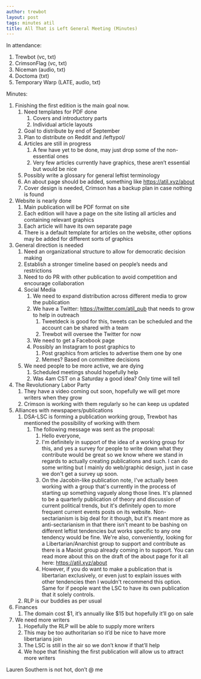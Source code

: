 ```yaml
---
author: trewbot
layout: post
tags: minutes atil
title: All That is Left General Meeting (Minutes)
---
```


In attendance:

1. Trewbot (vc, txt)
2. CrimsonFlag (vc, txt)
3. Niceman (audio, txt)
4. Doctoma (txt)
5. Temporary Warp (LATE, audio, txt)

Minutes:

1. Finishing the first edition is the main goal now.
    1. Need templates for PDF done
        1. Covers and introductory parts
        2. Individual article layouts
    2. Goal to distribute by end of September
    3. Plan to distribute on Reddit and /leftypol/
    4. Articles are still in progress
        1. A few have yet to be done, may just drop some of the non-essential
           ones
        2. Very few articles currently have graphics, these aren’t essential but
           would be nice
    5. Possibly write a glossary for general leftist terminology
    6. An about page should be added, something like https://atil.xyz/about
    7. Cover design is needed, Crimson has a backup plan in case nothing is found
2. Website is nearly done
    1. Main publication will be PDF format on site
    2. Each edition will have a page on the site listing all articles and
       containing relevant graphics
    3. Each article will have its own separate page
    4. There is a default template for articles on the website, other options
       may be added for different sorts of graphics
3. General direction is needed
    1. Need an organizational structure to allow for democratic decision making
    2. Establish a stronger timeline based on people’s needs and restrictions
    3. Need to do PR with other publication to avoid competition and encourage
       collaboration
    4. Social Media
        1. We need to expand distribution across different media to grow the
           publication
        2. We have a Twitter: <https://twitter.com/atil_pub> that needs to grow
           to help in outreach
            1. Tweetdeck is good for this, tweets can be scheduled and the
               account can be shared with a team
            2. Trewbot will oversee the Twitter for now
        3. We need to get a Facebook page
        4. Possibly an Instagram to post graphics to
            1. Post graphics from articles to advertise them one by one
            2. Memes? Based on committee decisions
    5. We need people to be more active, we are dying
        1. Scheduled meetings should hopefully help
        2. Was 4am CST on a Saturday a good idea? Only time will tell
4. The Revolutionary Labor Party
    1. They have a video coming out soon, hopefully we will get more writers
       when they grow
    2. Crimson is working with them regularly so he can keep us updated
5. Alliances with newspapers/publications
    1. DSA-LSC is forming a publication working group, Trewbot has mentioned the
       possibility of working with them
        1. The following message was sent as the proposal:
            1. Hello everyone,
            2. I'm definitely in support of the idea of a working group for
               this, and yes a survey for people to write down what they
               contribute would be great so we know where we stand in regards to
               actually creating publications and such. I can do some writing
               but I mainly do web/graphic design, just in case we don't get a
               survey up soon.
            3. On the Jacobin-like publication note, I've actually been working
               with a group that's currently in the process of starting up
               something vaguely along those lines. It's planned to be a
               quarterly publication of theory and discussion of current
               political trends, but it's definitely open to more frequent
               current events posts on its website. Non-sectarianism is big deal
               for it though, but it's meant more as anti-sectarianism in that
               there isn't meant to be bashing on different leftist tendencies
               but works specific to any one tendency would be fine. We're also,
               conveniently, looking for a Libertarian/Anarchist group to
               support and contribute as there is a Maoist group already coming
               in to support. You can read more about this on the draft of the
               about page for it all here: <https://atil.xyz/about>
            4. However, if you do want to make a publication that is libertarian
               exclusively, or even just to explain issues with other tendencies
               then I wouldn't recommend this option. Same for if people want
               the LSC to have its own publication that it solely controls.
    2. RLP is our buddies as per usual
6. Finances
    1. The domain cost \$1, it’s annually like \$15 but hopefully it’ll go on
       sale
7. We need more writers
    1. Hopefully the RLP will be able to supply more writers
    2. This may be too authoritarian so it’d be nice to have more libertarians
       join
    3. The LSC is still in the air so we don’t know if that’ll help
    4. We hope that finishing the first publication will allow us to attract
       more writers

Lauren Southern is not hot, don’t @ me
